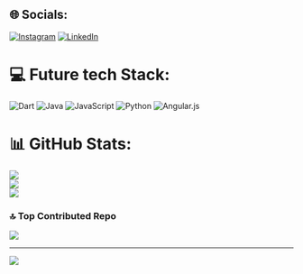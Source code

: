 
## 🌐 Socials:
[![Instagram](https://img.shields.io/badge/Instagram-%23E4405F.svg?logo=Instagram&logoColor=white)](https://instagram.com/dan.tovytch) [![LinkedIn](https://img.shields.io/badge/LinkedIn-%230077B5.svg?logo=linkedin&logoColor=white)](https://linkedin.com/in/daniel-melentovytch-santos) 

# 💻 Future tech Stack:
![Dart](https://img.shields.io/badge/dart-%230175C2.svg?style=for-the-badge&logo=dart&logoColor=white) ![Java](https://img.shields.io/badge/java-%23ED8B00.svg?style=for-the-badge&logo=openjdk&logoColor=white) ![JavaScript](https://img.shields.io/badge/javascript-%23323330.svg?style=for-the-badge&logo=javascript&logoColor=%23F7DF1E) ![Python](https://img.shields.io/badge/python-3670A0?style=for-the-badge&logo=python&logoColor=ffdd54) ![Angular.js](https://img.shields.io/badge/angular.js-%23E23237.svg?style=for-the-badge&logo=angularjs&logoColor=white)
# 📊 GitHub Stats:
![](https://github-readme-stats.vercel.app/api?username=dan-tovytch&theme=tokyonight&hide_border=false&include_all_commits=false&count_private=false)<br/>
![](https://github-readme-streak-stats.herokuapp.com/?user=dan-tovytch&theme=tokyonight&hide_border=false)<br/>
![](https://github-readme-stats.vercel.app/api/top-langs/?username=dan-tovytch&theme=tokyonight&hide_border=false&include_all_commits=false&count_private=false&layout=compact)

### 🔝 Top Contributed Repo
![](https://github-contributor-stats.vercel.app/api?username=dan-tovytch&limit=5&theme=tokyonight&combine_all_yearly_contributions=true)

---
[![](https://visitcount.itsvg.in/api?id=dan-tovytch&icon=0&color=12)](https://visitcount.itsvg.in)

